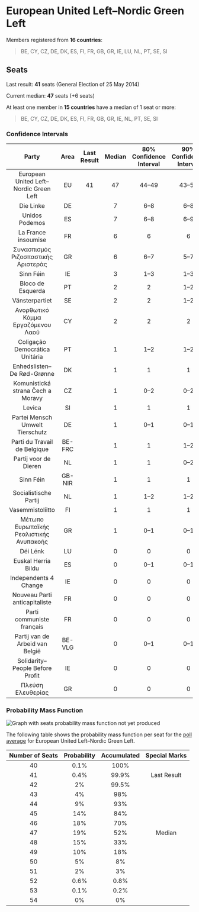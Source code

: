 # European United Left–Nordic Green Left

Members registered from **16 countries**:

> BE, CY, CZ, DE, DK, ES, FI, FR, GB, GR, IE, LU, NL, PT, SE, SI

## Seats

Last result: **41** seats (General Election of 25 May 2014)

Current median: **47** seats (+6 seats)

At least one member in **15 countries** have a median of 1 seat or more:

> BE, CY, CZ, DE, DK, ES, FI, FR, GB, GR, IE, NL, PT, SE, SI

### Confidence Intervals

| Party | Area | Last Result | Median | 80% Confidence Interval | 90% Confidence Interval | 95% Confidence Interval | 99% Confidence Interval |
|:-----:|:----:|:-----------:|:------:|:-----------------------:|:-----------------------:|:-----------------------:|:-----------------------:|
| European United Left–Nordic Green Left | EU | 41 | 47 | 44–49 | 43–50 | 43–51 | 41–52 |
| Die Linke | DE | | 7 | 6–8 | 6–8 | 6–9 | 5–9 |
| Unidos Podemos | ES | | 7 | 6–8 | 6–9 | 6–9 | 6–9 |
| La France insoumise | FR | | 6 | 6 | 6 | 6 | 6 |
| Συνασπισμός Ριζοσπαστικής Αριστεράς | GR | | 6 | 6–7 | 5–7 | 5–7 | 5–7 |
| Sinn Féin | IE | | 3 | 1–3 | 1–3 | 1–3 | 0–3 |
| Bloco de Esquerda | PT | | 2 | 2 | 1–2 | 1–3 | 1–3 |
| Vänsterpartiet | SE | | 2 | 2 | 1–2 | 1–2 | 1–3 |
| Ανορθωτικό Κόμμα Εργαζόμενου Λαού | CY | | 2 | 2 | 2 | 2 | 2 |
| Coligação Democrática Unitária | PT | | 1 | 1–2 | 1–2 | 1–2 | 1–2 |
| Enhedslisten–De Rød-Grønne | DK | | 1 | 1 | 1 | 0–1 | 0–1 |
| Komunistická strana Čech a Moravy | CZ | | 1 | 0–2 | 0–2 | 0–2 | 0–3 |
| Levica | SI | | 1 | 1 | 1 | 1 | 0–1 |
| Partei Mensch Umwelt Tierschutz | DE | | 1 | 0–1 | 0–1 | 0–1 | 0–2 |
| Parti du Travail de Belgique | BE-FRC | | 1 | 1 | 1–2 | 1–2 | 1–2 |
| Partij voor de Dieren | NL | | 1 | 1 | 0–2 | 0–2 | 0–2 |
| Sinn Féin | GB-NIR | | 1 | 1 | 1 | 1 | 1 |
| Socialistische Partij | NL | | 1 | 1–2 | 1–2 | 1–2 | 1–2 |
| Vasemmistoliitto | FI | | 1 | 1 | 1 | 1 | 1 |
| Μέτωπο Ευρωπαϊκής Ρεαλιστικής Ανυπακοής | GR | | 1 | 0–1 | 0–1 | 0–1 | 0–1 |
| Déi Lénk | LU | | 0 | 0 | 0 | 0 | 0 |
| Euskal Herria Bildu | ES | | 0 | 0–1 | 0–1 | 0–1 | 0–1 |
| Independents 4 Change | IE | | 0 | 0 | 0 | 0 | 0 |
| Nouveau Parti anticapitaliste | FR | | 0 | 0 | 0 | 0 | 0 |
| Parti communiste français | FR | | 0 | 0 | 0 | 0 | 0 |
| Partij van de Arbeid van België | BE-VLG | | 0 | 0–1 | 0–1 | 0–1 | 0–1 |
| Solidarity–People Before Profit | IE | | 0 | 0 | 0 | 0 | 0 |
| Πλεύση Ελευθερίας | GR | | 0 | 0 | 0 | 0 | 0 |

### Probability Mass Function

![Graph with seats probability mass function not yet produced](average-2019-09-30-seats-pmf-europeanunitedleft–nordicgreenleft.png "Seats Probability Mass Function")

The following table shows the probability mass function per seat for the [poll average](average-2019-09-30.html) for European United Left–Nordic Green Left.

| Number of Seats | Probability | Accumulated | Special Marks |
|:---------------:|:-----------:|:-----------:|:-------------:|
| 40 | 0.1% | 100% |  |
| 41 | 0.4% | 99.9% | Last Result |
| 42 | 2% | 99.5% |  |
| 43 | 4% | 98% |  |
| 44 | 9% | 93% |  |
| 45 | 14% | 84% |  |
| 46 | 18% | 70% |  |
| 47 | 19% | 52% | Median |
| 48 | 15% | 33% |  |
| 49 | 10% | 18% |  |
| 50 | 5% | 8% |  |
| 51 | 2% | 3% |  |
| 52 | 0.6% | 0.8% |  |
| 53 | 0.1% | 0.2% |  |
| 54 | 0% | 0% |  |


